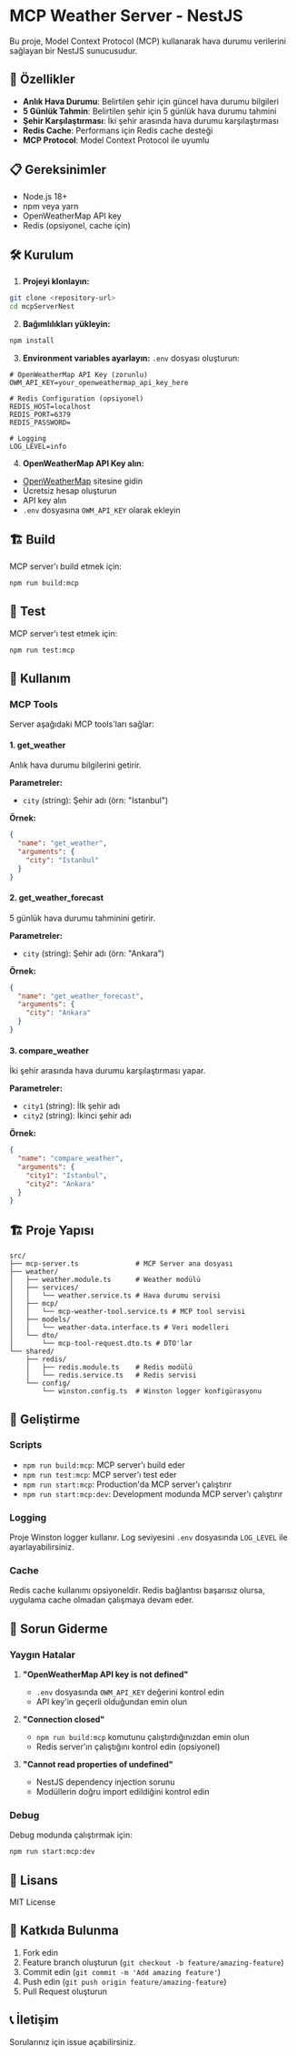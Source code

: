 # MCP Weather Server - NestJS

Bu proje, Model Context Protocol (MCP) kullanarak hava durumu verilerini sağlayan bir NestJS sunucusudur.

## 🚀 Özellikler

- **Anlık Hava Durumu**: Belirtilen şehir için güncel hava durumu bilgileri
- **5 Günlük Tahmin**: Belirtilen şehir için 5 günlük hava durumu tahmini
- **Şehir Karşılaştırması**: İki şehir arasında hava durumu karşılaştırması
- **Redis Cache**: Performans için Redis cache desteği
- **MCP Protocol**: Model Context Protocol ile uyumlu

## 📋 Gereksinimler

- Node.js 18+
- npm veya yarn
- OpenWeatherMap API key
- Redis (opsiyonel, cache için)

## 🛠️ Kurulum

1. **Projeyi klonlayın:**
```bash
git clone <repository-url>
cd mcpServerNest
```

2. **Bağımlılıkları yükleyin:**
```bash
npm install
```

3. **Environment variables ayarlayın:**
`.env` dosyası oluşturun:
```env
# OpenWeatherMap API Key (zorunlu)
OWM_API_KEY=your_openweathermap_api_key_here

# Redis Configuration (opsiyonel)
REDIS_HOST=localhost
REDIS_PORT=6379
REDIS_PASSWORD=

# Logging
LOG_LEVEL=info
```

4. **OpenWeatherMap API Key alın:**
- [OpenWeatherMap](https://openweathermap.org/api) sitesine gidin
- Ücretsiz hesap oluşturun
- API key alın
- `.env` dosyasına `OWM_API_KEY` olarak ekleyin

## 🏗️ Build

MCP server'ı build etmek için:
```bash
npm run build:mcp
```

## 🧪 Test

MCP server'ı test etmek için:
```bash
npm run test:mcp
```

## 📖 Kullanım

### MCP Tools

Server aşağıdaki MCP tools'ları sağlar:

#### 1. get_weather
Anlık hava durumu bilgilerini getirir.

**Parametreler:**
- `city` (string): Şehir adı (örn: "Istanbul")

**Örnek:**
```json
{
  "name": "get_weather",
  "arguments": {
    "city": "Istanbul"
  }
}
```

#### 2. get_weather_forecast
5 günlük hava durumu tahminini getirir.

**Parametreler:**
- `city` (string): Şehir adı (örn: "Ankara")

**Örnek:**
```json
{
  "name": "get_weather_forecast",
  "arguments": {
    "city": "Ankara"
  }
}
```

#### 3. compare_weather
İki şehir arasında hava durumu karşılaştırması yapar.

**Parametreler:**
- `city1` (string): İlk şehir adı
- `city2` (string): İkinci şehir adı

**Örnek:**
```json
{
  "name": "compare_weather",
  "arguments": {
    "city1": "Istanbul",
    "city2": "Ankara"
  }
}
```

## 🏗️ Proje Yapısı

```
src/
├── mcp-server.ts              # MCP Server ana dosyası
├── weather/
│   ├── weather.module.ts      # Weather modülü
│   ├── services/
│   │   └── weather.service.ts # Hava durumu servisi
│   ├── mcp/
│   │   └── mcp-weather-tool.service.ts # MCP tool servisi
│   ├── models/
│   │   └── weather-data.interface.ts # Veri modelleri
│   └── dto/
│       └── mcp-tool-request.dto.ts # DTO'lar
└── shared/
    ├── redis/
    │   ├── redis.module.ts    # Redis modülü
    │   └── redis.service.ts   # Redis servisi
    └── config/
        └── winston.config.ts  # Winston logger konfigürasyonu
```

## 🔧 Geliştirme

### Scripts

- `npm run build:mcp`: MCP server'ı build eder
- `npm run test:mcp`: MCP server'ı test eder
- `npm run start:mcp`: Production'da MCP server'ı çalıştırır
- `npm run start:mcp:dev`: Development modunda MCP server'ı çalıştırır

### Logging

Proje Winston logger kullanır. Log seviyesini `.env` dosyasında `LOG_LEVEL` ile ayarlayabilirsiniz.

### Cache

Redis cache kullanımı opsiyoneldir. Redis bağlantısı başarısız olursa, uygulama cache olmadan çalışmaya devam eder.

## 🐛 Sorun Giderme

### Yaygın Hatalar

1. **"OpenWeatherMap API key is not defined"**
   - `.env` dosyasında `OWM_API_KEY` değerini kontrol edin
   - API key'in geçerli olduğundan emin olun

2. **"Connection closed"**
   - `npm run build:mcp` komutunu çalıştırdığınızdan emin olun
   - Redis server'ın çalıştığını kontrol edin (opsiyonel)

3. **"Cannot read properties of undefined"**
   - NestJS dependency injection sorunu
   - Modüllerin doğru import edildiğini kontrol edin

### Debug

Debug modunda çalıştırmak için:
```bash
npm run start:mcp:dev
```

## 📄 Lisans

MIT License

## 🤝 Katkıda Bulunma

1. Fork edin
2. Feature branch oluşturun (`git checkout -b feature/amazing-feature`)
3. Commit edin (`git commit -m 'Add amazing feature'`)
4. Push edin (`git push origin feature/amazing-feature`)
5. Pull Request oluşturun

## 📞 İletişim

Sorularınız için issue açabilirsiniz. 